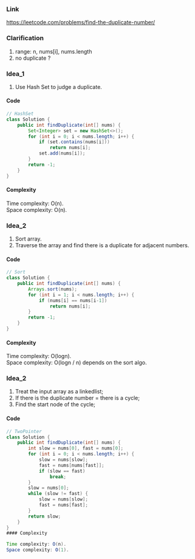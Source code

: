 
### Link

https://leetcode.com/problems/find-the-duplicate-number/

### Clarification

1. range: n, nums[i], nums.length  
2. no duplicate ?

### Idea_1

1. Use Hash Set to judge a duplicate.

#### Code

```java
// HashSet
class Solution {
    public int findDuplicate(int[] nums) {
        Set<Integer> set = new HashSet<>();
        for (int i = 0; i < nums.length; i++) {
            if (set.contains(nums[i]))
                return nums[i];
            set.add(nums[i]);
        }
        return -1;
    }
}
```

#### Complexity

Time complexity: O(n).  
Space complexity: O(n).  


### Idea_2

1. Sort array.
2. Traverse the array and find there is a duplicate for adjacent numbers.

#### Code

```java
// Sort
class Solution {
    public int findDuplicate(int[] nums) {
        Arrays.sort(nums);
        for (int i = 1; i < nums.length; i++) {
            if (nums[i] == nums[i-1])
                return nums[i];
        }
        return -1;
    }
}
```

#### Complexity

Time complexity: O(logn).   
Space complexity: O(logn / n) depends on the sort algo.


### Idea_2

1. Treat the input array as a linkedlist;
2. If there is the duplicate number = there is a cycle;
3. Find the start node of the cycle;

#### Code

```java
// TwoPointer
class Solution {
    public int findDuplicate(int[] nums) {
        int slow = nums[0], fast = nums[0];
        for (int i = 0; i < nums.length; i++) {
            slow = nums[slow];
            fast = nums[nums[fast]];
            if (slow == fast)
                break;
        }
        slow = nums[0];
        while (slow != fast) {
            slow = nums[slow];
            fast = nums[fast];
        }
        return slow;
    }
}
#### Complexity

Time complexity: O(n).   
Space complexity: O(1).
